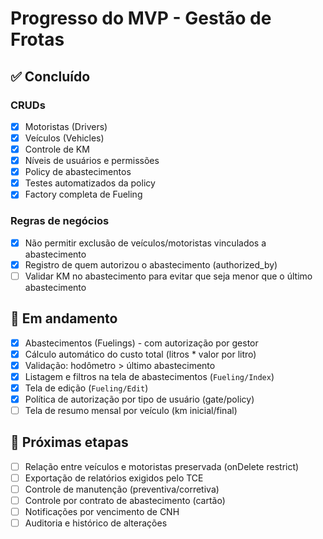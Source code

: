 # Progresso do MVP - Gestão de Frotas

## ✅ Concluído

### CRUDs

- [x] Motoristas (Drivers)
- [x] Veículos (Vehicles)
- [x] Controle de KM
- [x] Níveis de usuários e permissões
- [x] Policy de abastecimentos
- [x] Testes automatizados da policy
- [x] Factory completa de Fueling

### Regras de negócios

- [x] Não permitir exclusão de veículos/motoristas vinculados a abastecimento
- [x] Registro de quem autorizou o abastecimento (authorized_by)
- [ ] Validar KM no abastecimento para evitar que seja menor que o último abastecimento

## 🚧 Em andamento

- [x] Abastecimentos (Fuelings) - com autorização por gestor
- [x] Cálculo automático do custo total (litros * valor por litro)
- [x] Validação: hodômetro > último abastecimento
- [x] Listagem e filtros na tela de abastecimentos (`Fueling/Index`)
- [x] Tela de edição (`Fueling/Edit`)
- [x] Política de autorização por tipo de usuário (gate/policy)
- [ ] Tela de resumo mensal por veículo (km inicial/final)

## 📌 Próximas etapas

- [ ] Relação entre veículos e motoristas preservada (onDelete restrict)
- [ ] Exportação de relatórios exigidos pelo TCE
- [ ] Controle de manutenção (preventiva/corretiva)
- [ ] Controle por contrato de abastecimento (cartão)
- [ ] Notificações por vencimento de CNH
- [ ] Auditoria e histórico de alterações
